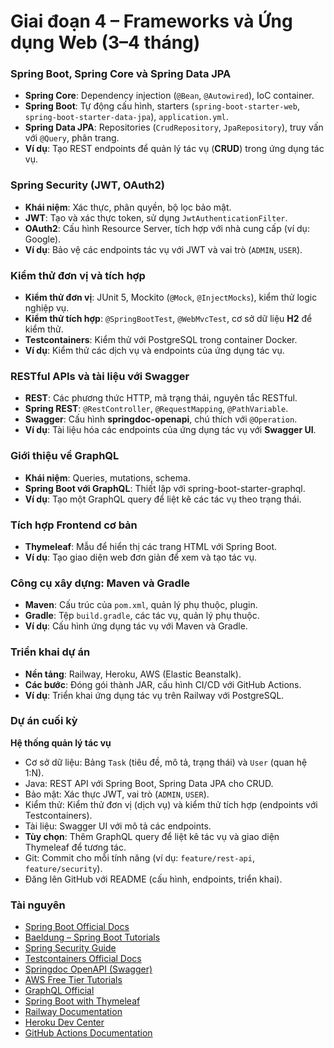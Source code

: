 # Giai đoạn 4 – Frameworks và Ứng dụng Web (3–4 tháng)

### Spring Boot, Spring Core và Spring Data JPA
- **Spring Core**: Dependency injection (`@Bean`, `@Autowired`), IoC container.  
- **Spring Boot**: Tự động cấu hình, starters (`spring-boot-starter-web`, `spring-boot-starter-data-jpa`), `application.yml`.  
- **Spring Data JPA**: Repositories (`CrudRepository`, `JpaRepository`), truy vấn với `@Query`, phân trang.  
- **Ví dụ**: Tạo REST endpoints để quản lý tác vụ (**CRUD**) trong ứng dụng tác vụ.  

### Spring Security (JWT, OAuth2)
- **Khái niệm**: Xác thực, phân quyền, bộ lọc bảo mật.  
- **JWT**: Tạo và xác thực token, sử dụng `JwtAuthenticationFilter`.  
- **OAuth2**: Cấu hình Resource Server, tích hợp với nhà cung cấp (ví dụ: Google).  
- **Ví dụ**: Bảo vệ các endpoints tác vụ với JWT và vai trò (`ADMIN`, `USER`).  

### Kiểm thử đơn vị và tích hợp
- **Kiểm thử đơn vị**: JUnit 5, Mockito (`@Mock`, `@InjectMocks`), kiểm thử logic nghiệp vụ.  
- **Kiểm thử tích hợp**: `@SpringBootTest`, `@WebMvcTest`, cơ sở dữ liệu **H2** để kiểm thử.  
- **Testcontainers**: Kiểm thử với PostgreSQL trong container Docker.  
- **Ví dụ**: Kiểm thử các dịch vụ và endpoints của ứng dụng tác vụ.  

### RESTful APIs và tài liệu với Swagger
- **REST**: Các phương thức HTTP, mã trạng thái, nguyên tắc RESTful.  
- **Spring REST**: `@RestController`, `@RequestMapping`, `@PathVariable`.  
- **Swagger**: Cấu hình **springdoc-openapi**, chú thích với `@Operation`.  
- **Ví dụ**: Tài liệu hóa các endpoints của ứng dụng tác vụ với **Swagger UI**.  

### Giới thiệu về GraphQL
- **Khái niệm**: Queries, mutations, schema.  
- **Spring Boot với GraphQL**: Thiết lập với spring-boot-starter-graphql.  
- **Ví dụ**: Tạo một GraphQL query để liệt kê các tác vụ theo trạng thái.  

### Tích hợp Frontend cơ bản
- **Thymeleaf**: Mẫu để hiển thị các trang HTML với Spring Boot.  
- **Ví dụ**: Tạo giao diện web đơn giản để xem và tạo tác vụ.  

### Công cụ xây dựng: Maven và Gradle
- **Maven**: Cấu trúc của `pom.xml`, quản lý phụ thuộc, plugin.  
- **Gradle**: Tệp `build.gradle`, các tác vụ, quản lý phụ thuộc.  
- **Ví dụ**: Cấu hình ứng dụng tác vụ với Maven và Gradle.  

### Triển khai dự án
- **Nền tảng**: Railway, Heroku, AWS (Elastic Beanstalk).  
- **Các bước**: Đóng gói thành JAR, cấu hình CI/CD với GitHub Actions.  
- **Ví dụ**: Triển khai ứng dụng tác vụ trên Railway với PostgreSQL.  

### Dự án cuối kỳ
**Hệ thống quản lý tác vụ**  
- Cơ sở dữ liệu: Bảng `Task` (tiêu đề, mô tả, trạng thái) và `User` (quan hệ 1:N).  
- Java: REST API với Spring Boot, Spring Data JPA cho CRUD.  
- Bảo mật: Xác thực JWT, vai trò (`ADMIN`, `USER`).  
- Kiểm thử: Kiểm thử đơn vị (dịch vụ) và kiểm thử tích hợp (endpoints với Testcontainers).  
- Tài liệu: Swagger UI với mô tả các endpoints.  
- **Tùy chọn**: Thêm GraphQL query để liệt kê tác vụ và giao diện Thymeleaf để tương tác.  
- Git: Commit cho mỗi tính năng (ví dụ: `feature/rest-api`, `feature/security`).  
- Đăng lên GitHub với README (cấu hình, endpoints, triển khai).  

### Tài nguyên
- [Spring Boot Official Docs](https://spring.io/projects/spring-boot)  
- [Baeldung – Spring Boot Tutorials](https://www.baeldung.com/spring-boot)  
- [Spring Security Guide](https://spring.io/guides/topicals/spring-security-architecture)  
- [Testcontainers Official Docs](https://testcontainers.org/)  
- [Springdoc OpenAPI (Swagger)](https://springdoc.org/)  
- [AWS Free Tier Tutorials](https://aws.amazon.com/free/)  
- [GraphQL Official](https://graphql.org/learn/)  
- [Spring Boot with Thymeleaf](https://spring.io/guides/gs/serving-web-content/)  
- [Railway Documentation](https://docs.railway.app/)  
- [Heroku Dev Center](https://devcenter.heroku.com/)  
- [GitHub Actions Documentation](https://docs.github.com/en/actions)